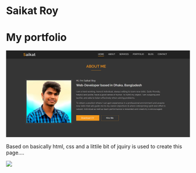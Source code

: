 # Saikat Roy
<h1>My portfolio</h1>


![](images/thumbnail.PNG)


Based on basically html, css and a littile bit of jquiry is used to create this page....


![](images/fullpage.png)
